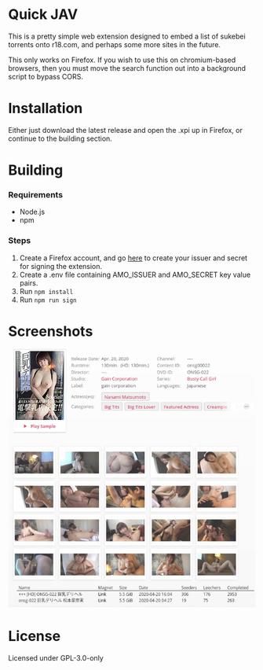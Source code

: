 # Quick JAV
This is a pretty simple web extension designed to embed a list of sukebei
torrents onto r18.com, and perhaps some more sites in the future.

This only works on Firefox. If you wish to use this on chromium-based browsers,
then you must move the search function out into a background script to bypass
CORS.

# Installation
Either just download the latest release and open the .xpi up in Firefox, or
continue to the building section.

# Building
### Requirements
* Node.js
* npm

### Steps
1. Create a Firefox account, and go [here](https://addons.mozilla.org/en-US/developers/addon/api/key/)
to create your issuer and secret for signing the extension.
2. Create a .env file containing AMO\_ISSUER and AMO\_SECRET key value pairs.
3. Run `npm install`
4. Run `npm run sign`

# Screenshots
![R18 Example](screenshots/r18.jpg)

# License
Licensed under GPL-3.0-only
